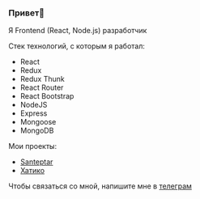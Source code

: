 ### Привет👋

Я Frontend (React, Node.js) разработчик

Стек технологий, с которым я работал:

- React
- Redux
- Redux Thunk
- React Router
- React Bootstrap
- NodeJS
- Express
- Mongoose
- MongoDB

Мои проекты:

<ul>
	<li><a href="https://github.com/siddikdaudov/wattpad-frontend" target='_blank'>Santeptar</a></li>
	<li><a href="https://github.com/siddikdaudov/second-life" target='_blank'>Хатико</a></li>
</ul>

Чтобы связаться со мной, напишите мне в <a href="https://t.me/tlkt4k" target='_blank'>телеграм</a>